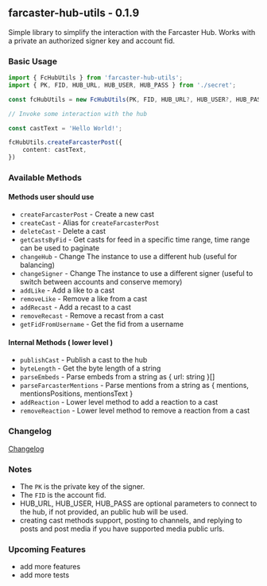 ## farcaster-hub-utils - 0.1.9

Simple library to simplify the interaction with the Farcaster Hub.
Works with a private an authorized signer key and account fid.

### Basic Usage

```typescript
import { FcHubUtils } from 'farcaster-hub-utils';
import { PK, FID, HUB_URL, HUB_USER, HUB_PASS } from './secret';

const fcHubUtils = new FcHubUtils(PK, FID, HUB_URL?, HUB_USER?, HUB_PASS?);

// Invoke some interaction with the hub

const castText = 'Hello World!';

fcHubUtils.createFarcasterPost({
    content: castText,
})

```

### Available Methods

#### Methods user should use

- `createFarcasterPost` - Create a new cast
- `createCast` - Alias for `createFarcasterPost`
- `deleteCast` - Delete a cast
- `getCastsByFid` - Get casts for feed in a specific time range, time range can be used to paginate
- `changeHub` - Change The instance to use a different hub (useful for balancing)
- `changeSigner` - Change The instance to use a different signer (useful to switch between accounts and conserve memory)
- `addLike` - Add a like to a cast
- `removeLike` - Remove a like from a cast
- `addRecast` - Add a recast to a cast
- `removeRecast` - Remove a recast from a cast
- `getFidFromUsername` - Get the fid from a username

#### Internal Methods ( lower level )

- `publishCast` - Publish a cast to the hub
- `byteLength` - Get the byte length of a string
- `parseEmbeds` - Parse embeds from a string as { url: string }[]
- `parseFarcasterMentions` - Parse mentions from a string as { mentions, mentionsPositions, mentionsText }
- `addReaction` - Lower level method to add a reaction to a cast
- `removeReaction` - Lower level method to remove a reaction from a cast

### Changelog

[Changelog](./CHANGELOG.md)

### Notes

- The `PK` is the private key of the signer.
- The `FID` is the account fid.
- HUB_URL, HUB_USER, HUB_PASS are optional parameters to connect to the hub, if not provided, an public hub will be used.
- creating cast methods support, posting to channels, and replying to posts and post media if you have supported media public urls.

### Upcoming Features

- add more features
- add more tests
